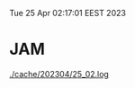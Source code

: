 Tue 25 Apr 02:17:01 EEST 2023
# JAM
<a href='./cache/202304/25_02.log'>./cache/202304/25_02.log</a>
